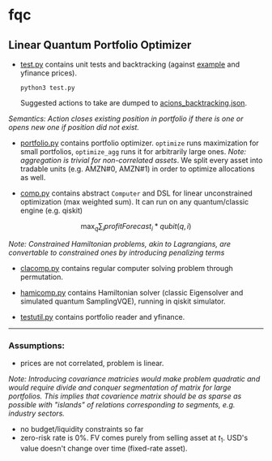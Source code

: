 # fqc

## Linear Quantum Portfolio Optimizer

- [test.py](test.py) contains unit tests and backtracking (against [example](example_portfolio.csv) and yfinance prices). 

    ``python3 test.py``

    Suggested actions to take are dumped to [acions_backtracking.json](actions_backtracking.json). 

*Semantics: Action closes existing position in portfolio if there is one or opens new one if position did not exist.*

- [portfolio.py](portfolio.py) contains portfolio optimizer. `optimize` runs maximization for small portfolios, `optimize_agg` runs it for arbitrarily large ones. *Note: aggregation is trivial for non-correlated assets*. We split every asset into tradable units (e.g. AMZN#0, AMZN#1) in order to optimize allocations as well.

- [comp.py](comp.py) contains abstract `Computer` and DSL for linear unconstrained optimization (max weighted sum). It can run on any quantum/classic engine (e.g. qiskit)

$$\max_q \sum_i profitForecast_i * qubit(q, i)$$

*Note: Constrained Hamiltonian problems, akin to Lagrangians, are convertable to constrained ones by introducing penalizing terms*

- [clacomp.py](clacomp.py) contains regular computer solving problem through permutation.

- [hamicomp.py](hamicomp.py) contains Hamiltonian solver (classic Eigensolver and simulated quantum SamplingVQE), running in qiskit simulator.

- [testutil.py](testutil.py) contains portfolio reader and yfinance.

----
### Assumptions:
- prices are not correlated, problem is linear. 

*Note: Introducing covariance matricies would make problem quadratic and would require divide and conquer segmentation of matrix for large portfolios. This implies that covarience matrix should be as sparse as possible with "islands" of relations corresponding to segments, e.g. industry sectors.*

- no budget/liquidity constraints so far
- zero-risk rate is 0%. FV comes purely from selling asset at $t_1$. USD's value doesn't change over time (fixed-rate asset).

